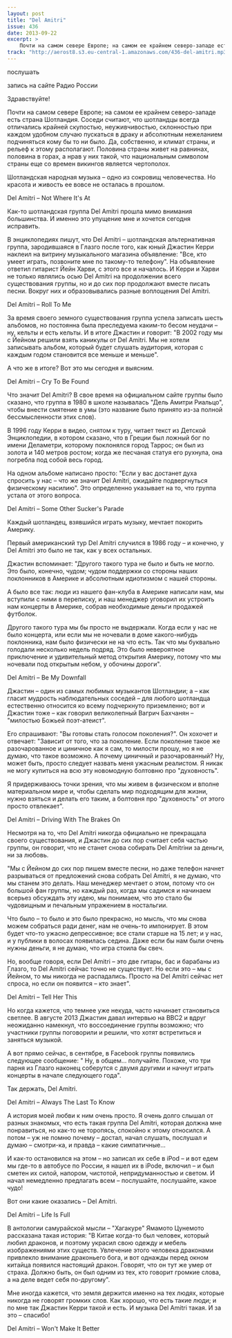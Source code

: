 ```yaml
---
layout: post
title: "Del Amitri"
issue: 436
date: 2013-09-22
excerpt: >
    Почти на самом севере Европе; на самом ее крайнем северо-западе есть страна Шотландия. Соседи считают, что шотландцы всегда отличались крайней скупостью, неуживчивостью, склонностью при каждом удобном случаю пускаться в драку и абсолютным нежеланием подчиняться кому бы то ни было. Да, собственно, и климат страны, и рельеф к этому располагают. Половина страны живет на равнинах, половина в горах, а нрав у них такой, что национальным символом страны еще со времен викингов является чертополох.
track: "http://aerost8.s3.eu-central-1.amazonaws.com/436-del-amitri.mp3"
---
```


послушать

запись на сайте Радио России

Здравствуйте!

Почти на самом севере Европе; на самом ее крайнем северо-западе есть страна Шотландия. Соседи считают, что шотландцы всегда отличались крайней скупостью, неуживчивостью, склонностью при каждом удобном случаю пускаться в драку и абсолютным нежеланием подчиняться кому бы то ни было. Да, собственно, и климат страны, и рельеф к этому располагают. Половина страны живет на равнинах, половина в горах, а нрав у них такой, что национальным символом страны еще со времен викингов является чертополох.

Шотландская народная музыка – одно из сокровищ человечества. Но красота и живость ее вовсе не осталась в прошлом.

Del Amitri – Not Where It's At

Как-то шотландская группа Del Amitri прошла мимо внимания большинства. И именно это упущение мне и хочется сегодня исправить.

В энциклопедиях пишут, что Del Amitri – шотландская альтернативная группа, зародившаяся в Глазго после того, как юный Джастин Керри наклеил на витрину музыкального магазина объявление: "Все, кто умеет играть, позвоните мне по такому-то телефону". На объявление ответил гитарист Йейн Харви, с этого все и началось. И Керри и Харви не только являлись осью Del Amitri на продолжении всего существования группы, но и до сих пор продолжают вместе писать песни. Вокруг них и образовывались разные воплощения Del Amitri.

Del Amitri – Roll To Me

За время своего земного существования группа успела записать шесть альбомов, но постоянна была преследуема каким-то бесом неудачи – ну, кельты и есть кельты. И в итоге Джастин и говорит: "В 2002 году мы с Йейном решили взять каникулы от Del Amitri. Мы не хотели записывать альбом, который будет слушать аудитория, которая с каждым годом становится все меньше и меньше".

А что же в итоге? Вот это мы сегодня и выясним.

Del Amitri – Cry To Be Found

Что значит Del Amitri? В свое время на официальном сайте группы было сказано, что группа в 1980 в школе называлась "Дель Амитри Риальцо", чтобы внести смятение в умы (это название было принято из-за полной бессмысленности этих слов).

В 1996 году Керри в видео, снятом к туру, читает текст из Детской Энциклопедии, в котором сказано, что в Греции был ложный бог по имени Деламетри, которому поклонялся город Таррос; он был из золота и 140 метров ростом; когда же песчаная статуя его рухнула, она погребла под собой весь город.

На одном альбоме написано просто: "Если у вас достанет духа спросить у нас – что же значит Del Amitri, ожидайте подвергнуться физическому насилию". Это определенно указывает на то, что группа устала от этого вопроса.

Del Amitri – Some Other Sucker's Parade

Каждый шотландец, взявшийся играть музыку, мечтает покорить Америку.

Первый американский тур Del Amitri случился в 1986 году – и конечно, у Del Amitri это было не так, как у всех остальных.

Джастин вспоминает: "Другого такого тура не было и быть не могло. Это было, конечно, чудом; чудом поддержки со стороны наших поклонников в Америке и абсолютным идиотизмом с нашей стороны.

А было все так: люди из нашего фан-клуба в Америке написали нам, мы вступили с ними в переписку, и наш менеджер уговорил их устроить нам концерты в Америке, собрав необходимые деньги продажей футболок.

Другого такого тура мы бы просто не выдержали. Когда если у нас не было концерта, или если мы не ночевали в доме какого-нибудь поклонника, нам было физически не на что есть. Так что мы буквально голодали несколько недель подряд. Это было невероятное приключение и удивительный метод открытия Америку, потому что мы ночевали под открытым небом, у обочины дороги".

Del Amitri – Be My Downfall

Джастин – один из самых любимых музыкантов Шотландии; а – как гласит мудрость наблюдательных соседей – для любого шотландца естественно относится ко всему подчеркнуто приземленно; вот и Джастин тоже – как говорил великолепный Вагрич Бахчанян – "милостью Божьей поэт-атеист".

Его спрашивают: "Вы готовы стать голосом поколения?". Он хохочет и отвечает: "Зависит от того, что за поколение. Если поколение такое же разочарованное и циничное как я сам, то милости прошу, но я не думаю, что такое возможно. А почему циничный и разочарованный? Ну, может быть, просто следует назвать меня ужасным реалистом. Я никак не могу купиться на всю эту новомодную болтовню про "духовность".

Я придерживаюсь точки зрения, что мы живем в физическом и вполне материальном мире и, чтобы сделать мир подходящим для жизни, нужно взяться и делать его таким, а болтовня про "духовность" от этого просто отвлекает".

Del Amitri – Driving With The Brakes On

Несмотря на то, что Del Amitri никогда официально не прекращала своего существования, и Джастин до сих пор считает себя частью группы, он говорит, что не станет снова собирать Del Amitriни за деньги, ни за любовь.

"Мы с Йейном до сих пор пишем вместе песни, но даже телефон начнет разрываться от предложений снова собрать Del Amitri, я не думаю, что мы станем это делать. Наш менеджер мечтает о этом, потому что он большой фан группы, но каждый раз, когда мы садимся и начинаем всерьез обсуждать эту идею, мы понимаем, что это стало бы чудовищным и печальным упражением в ностальгии.

Что было – то было и это было прекрасно, но мысль, что мы снова можем собраться ради денег, нам не очень-то импонирует. В этом будет что-то ужасно депрессивное; все стали старше на 15 лет; и у нас, и у публики в волосах появилась седина. Даже если бы нам были очень нужны деньги, я не думаю, что игра стоила бы свеч.

Но, вообще говоря, если Del Amitri – это две гитары, бас и барабаны из Глазго, то Del Amitri сейчас точно не существует. Но если это – мы с Йейном, то мы никогда не распадались. Просто на Del Amitri сейчас нет спроса, но если он появится – кто знает".

Del Amitri – Tell Her This

Но когда кажется, что темнее уже некуда, часто начинает становиться светлее. В августе 2013 Джастин давал интервью на BBC2 и вдруг неожиданно намекнул, что воссоединение группы возможно; что участники группы поговорили и решили, что хотят встретиться и заняться музыкой.

А вот прямо сейчас, в сентябре, в Facebook группы появились следующее сообщение: " Ну, в общем... получайте. Похоже, что три парня из Глазго наконец соберутся с двумя другими и начнут играть концерты в начале следующего года".

Так держать, Del Amitri.

Del Amitri – Always The Last To Know

А история моей любви к ним очень просто. Я очень долго слышал от разных знакомых, что есть такая группа Del Amitri, которая должна мне понравиться, но как-то не торопясь, спокойно к этому относился. А потом – уж не помню почему – достал, начал слушать, послушал и думаю – смотри-ка, и правда – какие симпатичные...

И как-то остановился на этом – но записал их себе в iPod – и вот едем мы где-то в автобусе по России, я нашел их в iPodе, включил – и был сметен их силой, напором, чистотой, непридуманностью и светом. И начал немедленно предлагать всем – послушайте, послушайте, какое чудо!

Вот они какие оказались – Del Amitri.

Del Amitri – Life Is Full

В антологии самурайской мысли – "Хагакуре" Ямамото Цунемото рассказана такая история: "В Китае когда-то был человек, который любил драконов, и поэтому украсил свою одежду и мебель изображениями этих существ. Увлечение этого человека драконами привлекло внимание драконьего бога, и вот однажды перед окном китайца появился настоящий дракон. Говорят, что он тут же умер от страха. Должно быть, он был одним из тех, кто говорит громкие слова, а на деле ведет себя по-другому".

Мне иногда кажется, что земля держится именно на тех людях, которые никогда не говорят громких слов. Как хорошо, что есть такие люди; и по мне так Джастин Керри такой и есть. И музыка Del Amitri такая. И за это – спасибо!

Del Amitri – Won't Make It Better
